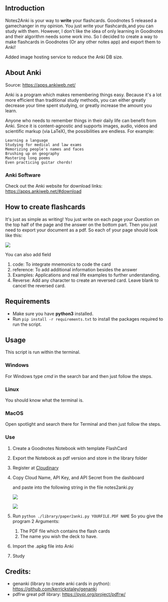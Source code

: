 
## Introduction

Notes2Anki is your way to **write** your flashcards. Goodnotes 5 released a gamechanger in my opinion. You just write your flashcards,and you can study with them.
However, I don't like the idea of only learning in Goodnotes and their algorithm needs some work imo.
So I decided to create a way to make flashcards in Goodnotes (Or any other notes app) and export them to Anki!

Added image hosting service to reduce the Anki DB size.



## About Anki
Source: https://apps.ankiweb.net/

 Anki is a program which makes remembering things easy. Because it's a lot more efficient than traditional study methods, you can either greatly decrease your time spent studying, or greatly increase the amount you learn.

Anyone who needs to remember things in their daily life can benefit from Anki. Since it is content-agnostic and supports images, audio, videos and scientific markup (via LaTeX), the possibilities are endless.
For example:

    Learning a language
    Studying for medical and law exams
    Memorizing people's names and faces
    Brushing up on geography
    Mastering long poems
    Even practicing guitar chords!

### Anki Software

Check out the Anki website for download links: https://apps.ankiweb.net/#download

## How to create flashcards

It's just as simple as writing!
You just write on each page your Question on the top half of the page
and the answer on the bottom part.
Then you just need to export your document as a pdf.
So each of your page should look like this:

![](https://i.imgur.com/KZjVKMa.png)

You can also add field

1. code: To integrate mnemonics to code the card
2. reference: To add additional information besides the answer
3. Examples: Applications and real life examples to further understanding.
4. Reverse:  Add any character to create an reversed card. Leave blank to cancel the reversed card.

## Requirements

- Make sure you have **python3** installed.
- Run `pip install -r requirements.txt`
   to install the packages required to run the script.

## Usage

This script is run within the terminal.
### Windows
For Windows type _cmd_ in the search bar and then just follow the steps.
### Linux
You should know what the terminal is.

### MacOS
Open spotlight and search there for Terminal and then just follow the steps.

### Use

1. Create a Goodnotes Notebook with template FlashCard

2. Export the Notebook as pdf version and store in the library folder

3. Register at [Cloudinary](https://cloudinary.com)

4. Copy Cloud Name, API Key, and API Secret from the dashboard 

   and paste into the following string in the file notes2anki.py

   ![](https://i.imgur.com/WWNMrhP.png)

   ![](https://i.imgur.com/f9lmFPQ.png)

1. Run `python ./library/paper2anki.py YOURFILE.PDF NAME`
   So you give the program 2 Arguments:
   
   1. The PDF file which contains the flash cards
   2. The name you wish the deck to have.
   
6. Import the .apkg file into Anki

3. Study

## Credits:

- genanki (library to create anki cards in python): https://github.com/kerrickstaley/genanki
- pdfrw great pdf library: https://pypi.org/project/pdfrw/
